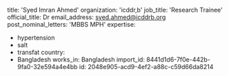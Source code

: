 title: 'Syed Imran Ahmed'
organization: 'icddr,b'
job_title: 'Research Trainee'
official_title: Dr
email_address: syed.ahmed@icddrb.org
post_nominal_letters: 'MBBS MPH'
expertise:
  - hypertension
  - salt
  - transfat
country:
  - Bangladesh
works_in: Bangladesh
import_id: 8441d1d6-7f0e-442b-9fa0-32e594a4e4bb
id: 2048e905-acd9-4ef2-a88c-c59d66da8214
